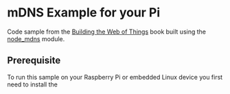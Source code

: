 # mDNS Example for your Pi
Code sample from the [Building the Web of Things](http://manning.com/guinard/?a_aid=wot&a_bid=16f48f14) book built using the [node_mdns](https://github.com/agnat/node_mdns) module.

## Prerequisite

To run this sample on your Raspberry Pi or embedded Linux device you first need to install the


